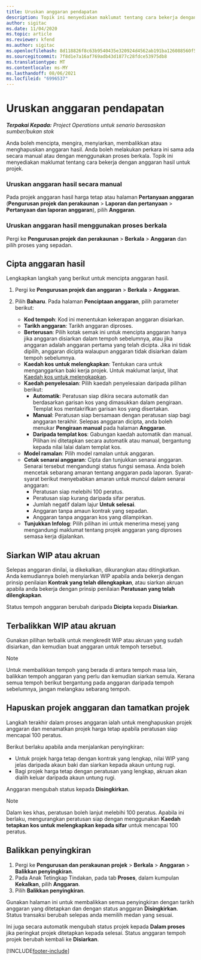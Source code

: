 ```yaml
---
title: Uruskan anggaran pendapatan
description: Topik ini menyediakan maklumat tentang cara bekerja dengan anggaran hasil untuk projek.
author: sigitac
ms.date: 11/04/2020
ms.topic: article
ms.reviewer: kfend
ms.author: sigitac
ms.openlocfilehash: 8d118826f8c63b9540435e320924d4562ab191ba126088560f5def1c1ff0b908
ms.sourcegitcommit: 7f8d1e7a16af769adb43d1877c28fdce53975db8
ms.translationtype: MT
ms.contentlocale: ms-MY
ms.lasthandoff: 08/06/2021
ms.locfileid: "6996537"
---
```

# <a name="manage-revenue-estimates"></a>Uruskan anggaran pendapatan

_**Terpakai Kepada:** Project Operations untuk senario berasaskan sumber/bukan stok_

Anda boleh mencipta, mengira, menyiarkan, membalikkan atau menghapuskan anggaran hasil. Anda boleh melakukan perkara ini sama ada secara manual atau dengan menggunakan proses berkala. Topik ini menyediakan maklumat tentang cara bekerja dengan anggaran hasil untuk projek.

### <a name="manage-revenue-estimates-manually"></a>Uruskan anggaran hasil secara manual

Pada projek anggaran hasil harga tetap atau halaman **Pertanyaan anggaran** (**Pengurusan projek dan perakaunan** > **Laporan dan pertanyaan** > **Pertanyaan dan laporan anggaran**), pilih **Anggaran**.

### <a name="manage-revenue-estimates-using-a-periodic-process"></a>Uruskan anggaran hasil menggunakan proses berkala

Pergi ke **Pengurusan projek dan perakaunan** > **Berkala** > **Anggaran** dan pilih proses yang sepadan.

## <a name="create-a-revenue-estimate"></a>Cipta anggaran hasil

Lengkapkan langkah yang berikut untuk mencipta anggaran hasil. 

1. Pergi ke **Pengurusan projek dan anggaran** > **Berkala** > **Anggaran**.
2. Pilih **Baharu**. Pada halaman **Penciptaan anggaran**, pilih parameter berikut:

   - **Kod tempoh**: Kod ini menentukan kekerapan anggaran disiarkan.
   - **Tarikh anggaran**: Tarikh anggaran diproses.
   - **Berterusan**: Pilih kotak semak ini untuk mencipta anggaran hanya jika anggaran disiarkan dalam tempoh sebelumnya, atau jika anggaran adalah anggaran pertama yang telah dicipta. Jika ini tidak dipilih, anggaran dicipta walaupun anggaran tidak disiarkan dalam tempoh sebelumnya.
   - **Kaedah kos untuk melengkapkan**: Tentukan cara untuk menganggarkan baki kerja projek. Untuk maklumat lanjut, lihat [Kaedah kos untuk melengkapkan](cost-complete-methods.md).
   - **Kaedah penyelesaian**: Pilih kaedah penyelesaian daripada pilihan berikut:
     - **Automatik**: Peratusan siap dikira secara automatik dan berdasarkan garisan kos yang dimasukkan dalam pengiraan. Templat kos mentakrifkan garisan kos yang disertakan.
     - **Manual**: Peratusan siap bersamaan dengan peratusan siap bagi anggaran terakhir. Selepas anggaran dicipta, anda boleh menukar **Pengiraan manual** pada halaman **Anggaran**.
     - **Daripada templat kos**: Gabungan kaedah automatik dan manual. Pilihan ini ditetapkan secara automatik atau manual, bergantung kepada nilai lalai dalam templat kos.
   - **Model ramalan**: Pilih model ramalan untuk anggaran.
   - **Cetak senarai anggaran**: Cipta dan tunjukkan senarai anggaran. Senarai tersebut mengandungi status fungsi semasa. Anda boleh mencetak sebarang amaran tentang anggaran pada laporan. Syarat-syarat berikut menyebabkan amaran untuk muncul dalam senarai anggaran:
     - Peratusan siap melebihi 100 peratus.
     - Peratusan siap kurang daripada sifar peratus.
     - Jumlah negatif dalam lajur **Untuk selesai**.
     - Anggaran tanpa amaun kontrak yang sepadan.
     - Anggaran tanpa anggaran kos yang dilampirkan.
   - **Tunjukkan Infolog**: Pilih pilihan ini untuk menerima mesej yang mengandungi maklumat tentang projek anggaran yang diproses semasa kerja dijalankan.


## <a name="post-wip-or-accruals"></a>Siarkan WIP atau akruan

Selepas anggaran dinilai, ia dikekalkan, dikurangkan atau ditingkatkan. Anda kemudiannya boleh menyiarkan WIP apabila anda bekerja dengan prinsip penilaian **Kontrak yang telah dilengkapkan**, atau siarkan akruan apabila anda bekerja dengan prinsip penilaian **Peratusan yang telah dilengkapkan**.
  
Status tempoh anggaran berubah daripada **Dicipta** kepada **Disiarkan**.

## <a name="reverse-wip-or-accruals"></a>Terbalikkan WIP atau akruan

Gunakan pilihan terbalik untuk mengkredit WIP atau akruan yang sudah disiarkan, dan kemudian buat anggaran untuk tempoh tersebut.

> [!NOTE]
> Untuk membalikkan tempoh yang berada di antara tempoh masa lain, balikkan tempoh anggaran yang perlu dan kemudian siarkan semula. Kerana semua tempoh berikut bergantung pada anggaran daripada tempoh sebelumnya, jangan melangkau sebarang tempoh.

## <a name="eliminate-the-estimate-project-and-finish-the-project"></a>Hapuskan projek anggaran dan tamatkan projek

Langkah terakhir dalam proses anggaran ialah untuk menghapuskan projek anggaran dan menamatkan projek harga tetap apabila peratusan siap mencapai 100 peratus.

Berikut berlaku apabila anda menjalankan penyingkiran:

- Untuk projek harga tetap dengan kontrak yang lengkap, nilai WIP yang jelas daripada akaun baki dan siarkan kepada akaun untung rugi.
- Bagi projek harga tetap dengan peratusan yang lengkap, akruan akan dialih keluar daripada akaun untung rugi.

Anggaran mengubah status kepada **Disingkirkan**.

> [!NOTE]
> Dalam kes khas, peratusan boleh lanjut melebihi 100 peratus. Apabila ini berlaku, mengurangkan peratusan siap dengan menggunakan **Kaedah tetapkan kos untuk melengkapkan kepada sifar** untuk mencapai 100 peratus.

## <a name="reverse-elimination"></a>Balikkan penyingkiran

1. Pergi ke **Pengurusan dan perakaunan projek** > **Berkala** > **Anggaran** > **Balikkan penyingkiran**. 
2. Pada Anak Tetingkap Tindakan, pada tab **Proses**, dalam kumpulan **Kekalkan**, pilih **Anggaran**. 
3. Pilih **Balikkan penyingkiran**.

Gunakan halaman ini untuk membalikkan semua penyingkiran dengan tarikh anggaran yang ditetapkan dan dengan status anggaran **Disingkirkan**. Status transaksi berubah selepas anda memilih medan yang sesuai.

Ini juga secara automatik mengubah status projek kepada **Dalam proses** jika peringkat projek ditetapkan kepada selesai. Status anggaran tempoh projek berubah kembali ke **Disiarkan**.


[!INCLUDE[footer-include](../includes/footer-banner.md)]